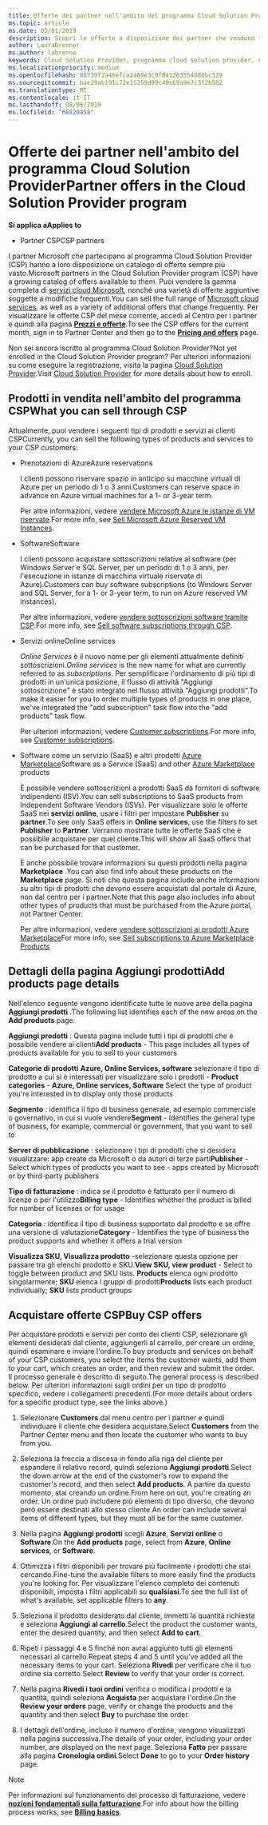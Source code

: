```yaml
---
title: Offerte dei partner nell'ambito del programma Cloud Solution Provider | Centro per i partner
ms.topic: article
ms.date: 05/01/2019
description: Scopri le offerte a disposizione dei partner che vendono tramite il programma Cloud Solution Provider.
author: LauraBrenner
ms.author: labrenne
keywords: Cloud Solution Provider, programma cloud solution provider, CSP, aggiungere un prodotto, vendere ai clienti, offerte partner, offerte CSP, servizi basati sul cloud, Azure, Office 365, Dynamics, partner CSP, vendere in CSP, istanze riservate Azure, istanze di macchina virtuale riservate di Azure, prenotazioni di Azure, servizi online, software di sottoscrizione, AHUB, SQL Server su Azure, Windows Server su Azure, sottoscrizioni dei clienti
ms.localizationpriority: medium
ms.openlocfilehash: 88739f2a46efca2a60e3c9f841263554980bc329
ms.sourcegitcommit: bae29ab191c72e15259d99c40c69a9e7c3f2b502
ms.translationtype: MT
ms.contentlocale: it-IT
ms.lasthandoff: 08/06/2019
ms.locfileid: "68820458"
---
```

# <a name="partner-offers-in-the-cloud-solution-provider-program"></a><span data-ttu-id="c6539-104">Offerte dei partner nell'ambito del programma Cloud Solution Provider</span><span class="sxs-lookup"><span data-stu-id="c6539-104">Partner offers in the Cloud Solution Provider program</span></span> 

<span data-ttu-id="c6539-105">**Si applica a**</span><span class="sxs-lookup"><span data-stu-id="c6539-105">**Applies to**</span></span>

-  <span data-ttu-id="c6539-106">Partner CSP</span><span class="sxs-lookup"><span data-stu-id="c6539-106">CSP partners</span></span>

<span data-ttu-id="c6539-107">I partner Microsoft che partecipano al programma Cloud Solution Provider (CSP) hanno a loro disposizione un catalogo di offerte sempre più vasto.</span><span class="sxs-lookup"><span data-stu-id="c6539-107">Microsoft partners in the Cloud Solution Provider program (CSP) have a growing catalog of offers available to them.</span></span> <span data-ttu-id="c6539-108">Puoi vendere la gamma completa di [servizi cloud Microsoft](https://partner.microsoft.com/cloud-solution-provider/products-and-services), nonché una varietà di offerte aggiuntive soggette a modifiche frequenti.</span><span class="sxs-lookup"><span data-stu-id="c6539-108">You can sell the full range of [Microsoft cloud services](https://partner.microsoft.com/cloud-solution-provider/products-and-services), as well as a variety of additional offers that change frequently.</span></span> <span data-ttu-id="c6539-109">Per visualizzare le offerte CSP del mese corrente, accedi al Centro per i partner e quindi alla pagina [**Prezzi e offerte**](https://partnercenter.microsoft.com/pcv/sales).</span><span class="sxs-lookup"><span data-stu-id="c6539-109">To see the CSP offers for the current month, sign in to Partner Center and then go to the [**Pricing and offers**](https://partnercenter.microsoft.com/pcv/sales) page.</span></span>  

<span data-ttu-id="c6539-110">Non sei ancora iscritto al programma Cloud Solution Provider?</span><span class="sxs-lookup"><span data-stu-id="c6539-110">Not yet enrolled in the Cloud Solution Provider program?</span></span> <span data-ttu-id="c6539-111">Per ulteriori informazioni su come eseguire la registrazione, visita la pagina [Cloud Solution Provider](https://partner.microsoft.com/cloud-solution-provider).</span><span class="sxs-lookup"><span data-stu-id="c6539-111">Visit [Cloud Solution Provider](https://partner.microsoft.com/cloud-solution-provider) for more details about how to enroll.</span></span> 

## <a name="what-you-can-sell-through-csp"></a><span data-ttu-id="c6539-112">Prodotti in vendita nell'ambito del programma CSP</span><span class="sxs-lookup"><span data-stu-id="c6539-112">What you can sell through CSP</span></span>

<span data-ttu-id="c6539-113">Attualmente, puoi vendere i seguenti tipi di prodotti e servizi ai clienti CSP</span><span class="sxs-lookup"><span data-stu-id="c6539-113">Currently, you can sell the following types of products and services to your CSP customers:</span></span>

- <span data-ttu-id="c6539-114">Prenotazioni di Azure</span><span class="sxs-lookup"><span data-stu-id="c6539-114">Azure reservations</span></span><br> 

    <span data-ttu-id="c6539-115">I clienti possono riservare spazio in anticipo su macchine virtuali di Azure per un periodo di 1 o 3 anni.</span><span class="sxs-lookup"><span data-stu-id="c6539-115">Customers can reserve space in advance on Azure virtual machines for a 1- or 3-year term.</span></span><br>
    
    <span data-ttu-id="c6539-116">Per altre informazioni, vedere [vendere Microsoft Azure le istanze di VM riservate](azure-reservations.md).</span><span class="sxs-lookup"><span data-stu-id="c6539-116">For more info, see [Sell Microsoft Azure Reserved VM Instances](azure-reservations.md).</span></span>

- <span data-ttu-id="c6539-117">Software</span><span class="sxs-lookup"><span data-stu-id="c6539-117">Software</span></span><br>

    <span data-ttu-id="c6539-118">I clienti possono acquistare sottoscrizioni relative al software (per Windows Server e SQL Server, per un periodo di 1 o 3 anni, per l'esecuzione in istanze di macchina virtuale riservate di Azure).</span><span class="sxs-lookup"><span data-stu-id="c6539-118">Customers can buy software subscriptions (to Windows Server and SQL Server, for a 1- or 3-year term, to run on Azure reserved VM instances).</span></span><br>
 
    <span data-ttu-id="c6539-119">Per altre informazioni, vedere [vendere sottoscrizioni software tramite CSP](csp-software-subscriptions.md).</span><span class="sxs-lookup"><span data-stu-id="c6539-119">For more info, see [Sell software subscriptions through CSP](csp-software-subscriptions.md).</span></span>  

- <span data-ttu-id="c6539-120">Servizi online</span><span class="sxs-lookup"><span data-stu-id="c6539-120">Online services</span></span><br>

    <span data-ttu-id="c6539-121">*Online Services* è il nuovo nome per gli elementi attualmente definiti sottoscrizioni.</span><span class="sxs-lookup"><span data-stu-id="c6539-121">*Online services* is the new name for what are currently referred to as *subscriptions*.</span></span> <span data-ttu-id="c6539-122">Per semplificare l'ordinamento di più tipi di prodotti in un'unica posizione, il flusso di attività "Aggiungi sottoscrizione" è stato integrato nel flusso attività "Aggiungi prodotti".</span><span class="sxs-lookup"><span data-stu-id="c6539-122">To make it easier for you to order multiple types of products in one place, we've integrated the "add subscription" task flow into the "add products" task flow.</span></span><br>
    
    <span data-ttu-id="c6539-123">Per ulteriori informazioni, vedere [Customer subscriptions](customer-subscriptions.md).</span><span class="sxs-lookup"><span data-stu-id="c6539-123">For more info, see [Customer subscriptions](customer-subscriptions.md).</span></span>

- <span data-ttu-id="c6539-124">Software come un servizio (SaaS) e altri prodotti [Azure Marketplace](https://azuremarketplace.microsoft.com/marketplace)</span><span class="sxs-lookup"><span data-stu-id="c6539-124">Software as a Service (SaaS) and other [Azure Marketplace](https://azuremarketplace.microsoft.com/marketplace) products</span></span><br>

    <span data-ttu-id="c6539-125">È possibile vendere sottoscrizioni a prodotti SaaS da fornitori di software indipendenti (ISV).</span><span class="sxs-lookup"><span data-stu-id="c6539-125">You can sell subscriptions to SaaS products from Independent Software Vendors (ISVs).</span></span> <span data-ttu-id="c6539-126">Per visualizzare solo le offerte SaaS nei **servizi online**, usare i filtri per impostare **Publisher** su **partner**.</span><span class="sxs-lookup"><span data-stu-id="c6539-126">To see only SaaS offers in **Online services**, use the filters to set **Publisher** to **Partner**.</span></span> <span data-ttu-id="c6539-127">Verranno mostrate tutte le offerte SaaS che è possibile acquistare per quel cliente.</span><span class="sxs-lookup"><span data-stu-id="c6539-127">This will show all SaaS offers that can be purchased for that customer.</span></span><br>
    
    <span data-ttu-id="c6539-128">È anche possibile trovare informazioni su questi prodotti nella pagina **Marketplace** .</span><span class="sxs-lookup"><span data-stu-id="c6539-128">You can also find info about these products on the **Marketplace** page.</span></span> <span data-ttu-id="c6539-129">Si noti che questa pagina include anche informazioni su altri tipi di prodotti che devono essere acquistati dal portale di Azure, non dal centro per i partner.</span><span class="sxs-lookup"><span data-stu-id="c6539-129">Note that this page also includes info about other types of products that must be purchased from the Azure portal, not Partner Center.</span></span><br>

    <span data-ttu-id="c6539-130">Per altre informazioni, vedere [vendere sottoscrizioni ai prodotti Azure Marketplace](sell-marketplace-products.md)</span><span class="sxs-lookup"><span data-stu-id="c6539-130">For more info, see [Sell subscriptions to Azure Marketplace Products](sell-marketplace-products.md)</span></span>

## <a name="add-products-page-details"></a><span data-ttu-id="c6539-131">Dettagli della pagina Aggiungi prodotti</span><span class="sxs-lookup"><span data-stu-id="c6539-131">Add products page details</span></span>

<span data-ttu-id="c6539-132">Nell'elenco seguente vengono identificate tutte le nuove aree della pagina **Aggiungi prodotti** .</span><span class="sxs-lookup"><span data-stu-id="c6539-132">The following list identifies each of the new areas on the **Add products** page.</span></span>

<span data-ttu-id="c6539-133">**Aggiungi prodotti** : Questa pagina include tutti i tipi di prodotti che è possibile vendere ai clienti</span><span class="sxs-lookup"><span data-stu-id="c6539-133">**Add products** - This page includes all types of products available for you to sell to  your customers</span></span>

<span data-ttu-id="c6539-134">**Categorie di prodotti** **Azure, Online Services, software** selezionare il tipo di prodotto a cui si è interessati per visualizzare solo i prodotti - </span><span class="sxs-lookup"><span data-stu-id="c6539-134">**Product categories** - **Azure, Online services, Software** Select the type of product you're interested in to display only those products</span></span>

<span data-ttu-id="c6539-135">**Segmento** : identifica il tipo di business generale, ad esempio commerciale o governativo, in cui si vuole vendere</span><span class="sxs-lookup"><span data-stu-id="c6539-135">**Segment** - Identifies the general type of business, for example, commercial or government, that you want to sell to</span></span>

<span data-ttu-id="c6539-136">**Server di pubblicazione** : selezionare i tipi di prodotti che si desidera visualizzare: app create da Microsoft o da autori di terze parti</span><span class="sxs-lookup"><span data-stu-id="c6539-136">**Publisher** - Select which types of products you want to see - apps created by Microsoft or by third-party publishers</span></span>

<span data-ttu-id="c6539-137">**Tipo di fatturazione** : indica se il prodotto è fatturato per il numero di licenze o per l'utilizzo</span><span class="sxs-lookup"><span data-stu-id="c6539-137">**Billing type** - Identifies whether the product is billed for number of licenses or for usage</span></span>

<span data-ttu-id="c6539-138">**Categoria** : identifica il tipo di business supportato dal prodotto e se offre una versione di valutazione</span><span class="sxs-lookup"><span data-stu-id="c6539-138">**Category** - Identifies the type of business the product supports and whether it offers a trial version</span></span>

<span data-ttu-id="c6539-139">**Visualizza SKU, Visualizza prodotto** -selezionare questa opzione per passare tra gli elenchi prodotto e SKU.</span><span class="sxs-lookup"><span data-stu-id="c6539-139">**View SKU, view product** - Select to toggle between product and SKU lists.</span></span> <span data-ttu-id="c6539-140">**Products** elenca ogni prodotto singolarmente; **SKU** elenca i gruppi di prodotti</span><span class="sxs-lookup"><span data-stu-id="c6539-140">**Products** lists each product individually; **SKU** lists product groups</span></span>

## <a name="buy-csp-offers"></a><span data-ttu-id="c6539-141">Acquistare offerte CSP</span><span class="sxs-lookup"><span data-stu-id="c6539-141">Buy CSP offers</span></span>

<span data-ttu-id="c6539-142">Per acquistare prodotti e servizi per conto dei clienti CSP, selezionare gli elementi desiderati dal cliente, aggiungerli al carrello, per creare un ordine, quindi esaminare e inviare l'ordine.</span><span class="sxs-lookup"><span data-stu-id="c6539-142">To buy products and services on behalf of your CSP customers, you select the items the customer wants, add them to your cart, which creates an order, and then review and submit the order.</span></span> <span data-ttu-id="c6539-143">Il processo generale è descritto di seguito.</span><span class="sxs-lookup"><span data-stu-id="c6539-143">The general process is described below.</span></span> <span data-ttu-id="c6539-144">Per ulteriori informazioni sugli ordini per un tipo di prodotto specifico, vedere i collegamenti precedenti.</span><span class="sxs-lookup"><span data-stu-id="c6539-144">(For more details about orders for a specific product type, see the links above.)</span></span>

1. <span data-ttu-id="c6539-145">Selezionare **Customers** dal menu centro per i partner e quindi individuare il cliente che desidera acquistare.</span><span class="sxs-lookup"><span data-stu-id="c6539-145">Select **Customers** from the Partner Center menu and then locate the customer who wants to buy from you.</span></span> 

2. <span data-ttu-id="c6539-146">Seleziona la freccia a discesa in fondo alla riga del cliente per espandere il relativo record, quindi seleziona **Aggiungi prodotti**.</span><span class="sxs-lookup"><span data-stu-id="c6539-146">Select the down arrow at the end of the customer's row to expand the customer's record, and then select **Add products**.</span></span> <span data-ttu-id="c6539-147">A partire da questo momento, stai creando un ordine.</span><span class="sxs-lookup"><span data-stu-id="c6539-147">From here on out, you're creating an order.</span></span> <span data-ttu-id="c6539-148">Un ordine può includere più elementi di tipo diverso, che devono però essere destinati allo stesso cliente.</span><span class="sxs-lookup"><span data-stu-id="c6539-148">An order can include several items of different types, but they must all be for the same customer.</span></span>

3. <span data-ttu-id="c6539-149">Nella pagina **Aggiungi prodotti** scegli **Azure**, **Servizi online** o **Software**.</span><span class="sxs-lookup"><span data-stu-id="c6539-149">On the **Add products** page, select from **Azure**, **Online services**, or **Software**.</span></span>

4. <span data-ttu-id="c6539-150">Ottimizza i filtri disponibili per trovare più facilmente i prodotti che stai cercando.</span><span class="sxs-lookup"><span data-stu-id="c6539-150">Fine-tune the available filters to more easily find the products you're looking for.</span></span> <span data-ttu-id="c6539-151">Per visualizzare l'elenco completo dei contenuti disponibili, imposta i filtri applicabili su **qualsiasi**.</span><span class="sxs-lookup"><span data-stu-id="c6539-151">To see the full list of what's available, set applicable filters to **any**.</span></span> 

5. <span data-ttu-id="c6539-152">Seleziona il prodotto desiderato dal cliente, immetti la quantità richiesta e seleziona **Aggiungi al carrello**.</span><span class="sxs-lookup"><span data-stu-id="c6539-152">Select the product the customer wants, enter the desired quantity, and then select **Add to cart**.</span></span>

6. <span data-ttu-id="c6539-153">Ripeti i passaggi 4 e 5 finché non avrai aggiunto tutti gli elementi necessari al carrello.</span><span class="sxs-lookup"><span data-stu-id="c6539-153">Repeat steps 4 and 5 until you’ve added all the necessary items to your cart.</span></span> <span data-ttu-id="c6539-154">Seleziona **Rivedi** per verificare che il tuo ordine sia corretto.</span><span class="sxs-lookup"><span data-stu-id="c6539-154">Select **Review** to verify that your order is correct.</span></span>  

7. <span data-ttu-id="c6539-155">Nella pagina **Rivedi i tuoi ordini** verifica o modifica i prodotti e la quantità, quindi seleziona **Acquista** per acquistare l'ordine.</span><span class="sxs-lookup"><span data-stu-id="c6539-155">On the **Review your orders** page, verify or change the products and the quantity and then select **Buy** to purchase the order.</span></span> 

8. <span data-ttu-id="c6539-156">I dettagli dell'ordine, incluso il numero d'ordine, vengono visualizzati nella pagina successiva.</span><span class="sxs-lookup"><span data-stu-id="c6539-156">The details of your order, including your order number, are displayed on the next page.</span></span> <span data-ttu-id="c6539-157">Seleziona **Fatto** per passare alla pagina **Cronologia ordini**.</span><span class="sxs-lookup"><span data-stu-id="c6539-157">Select **Done** to go to your **Order history** page.</span></span> 

> [!NOTE]
> <span data-ttu-id="c6539-158">Per informazioni sul funzionamento del processo di fatturazione, vedere [**nozioni fondamentali sulla fatturazione**](https://docs.microsoft.com/partner-center/billing-basics).</span><span class="sxs-lookup"><span data-stu-id="c6539-158">For info about how the billing process works, see [**Billing basics**](https://docs.microsoft.com/partner-center/billing-basics).</span></span>


